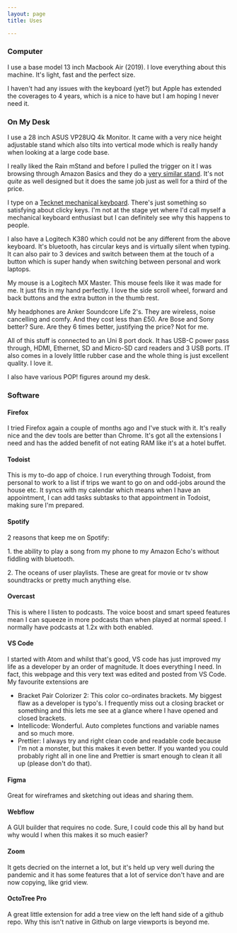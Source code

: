 ```yaml
---
layout: page
title: Uses

---
```

### Computer

I use a base model 13 inch Macbook Air (2019). I love everything about this machine. It's light, fast and the perfect size.

I haven't had any issues with the keyboard (yet?) but Apple has extended the coverages to 4 years, which is a nice to have but I am hoping I never need it. 

### On My Desk

I use a 28 inch ASUS VP28UQ 4k Monitor. It came with a very nice height adjustable stand which also tilts into vertical mode which is really handy when looking at a large code base.

I really liked the Rain mStand and before I pulled the trigger on it I was browsing through Amazon Basics and they do a [very similar stand](https://www.amazon.co.uk/dp/B00WRDS0AU/ref=twister_B014HAMLEG?_encoding=UTF8&psc=1). It's not _quite_ as well designed but it does the same job just as well for a third of the price.

I type on a [Tecknet mechanical keyboard](https://www.amazon.co.uk/TeckNet-Mechanical-Keyboard-Anti-ghosting-Aluminum/dp/B010IIKHBK/ref=sr_1_2?crid=2BXC2T3X6GB7&dchild=1&keywords=tecknet+keyboard&qid=1588105939&s=computers&sprefix=tecknet+%2Ccomputers%2C162&sr=1-2). There's just something so satisfying about clicky keys. I'm not at the stage yet where I'd call myself a mechanical keyboard enthusiast but I can definitely see why this happens to people.

I also have a Logitech K380 which could not be any different from the above keyboard. It's bluetooth, has circular keys and is virtually silent when typing. It can also pair to 3 devices and switch between them at the touch of a button which is super handy when switching between personal and work laptops.

My mouse is a Logitech MX Master. This mouse feels like it was made for me. It just fits in my hand perfectly. I love the side scroll wheel, forward and back buttons and the extra button in the thumb rest.

My headphones are Anker Soundcore Life 2's. They are wireless, noise cancelling and comfy. And they cost less than £50. Are Bose and Sony better? Sure. Are they 6 times better, justifying the price? Not for me.

All of this stuff is connected to an Uni 8 port dock. It has USB-C power pass through, HDMI, Ethernet, SD and Micro-SD card readers and 3 USB ports. IT also comes in a lovely little rubber case and the whole thing is just excellent quality. I love it.

I also have various POP! figures around my desk.

### Software

#### Firefox

I tried Firefox again a couple of months ago and I've stuck with it. It's really nice and the dev tools are better than Chrome. It's got all the extensions I need and has the added benefit of not eating RAM like it's at a hotel buffet.

#### Todoist

This is my to-do app of choice. I run everything through Todoist, from personal to work to a list if trips we want to go on and odd-jobs around the house etc. It syncs with my calendar which means when I have an appointment, I can add tasks subtasks to that appointment in Todoist, making sure I'm prepared.

#### Spotify

2 reasons that keep me on Spotify: 

1\. the ability to play a song from my phone to my Amazon Echo's without fiddling with bluetooth.

2\. The oceans of user playlists. These are great for movie or tv show soundtracks or pretty much anything else. 

#### Overcast

This is where I listen to podcasts. The voice boost and smart speed features mean I can squeeze in more podcasts than when played at normal speed. I normally have podcasts at 1.2x with both enabled.

#### VS Code

I started with Atom and whilst that's good, VS code has just improved my life as a developer by an order of magnitude. It does everything I need. In fact, this webpage and this very text was edited and posted from VS Code. My favourite extensions are

* Bracket Pair Colorizer 2: This color co-ordinates brackets. My biggest flaw as a developer is typo's. I frequently miss out a closing bracket or something and this lets me see at a glance where I have opened and closed brackets.
* Intellicode: Wonderful. Auto completes functions and variable names and so much more.
* Prettier: I always try and right clean code and readable code because I'm not a monster, but this makes it even better. If you wanted you could probably right all in one line and Prettier is smart enough to clean it all up (please don't do that).

#### Figma

Great for wireframes and sketching out ideas and sharing them.

#### Webflow

A GUI builder that requires no code. Sure, I could code this all by hand but why would I when this makes it so much easier?

#### Zoom

It gets decried on the internet a lot, but it's held up very well during the pandemic and it has some features that a lot of service don't have and are now copying, like grid view.

#### OctoTree Pro

A great little extension for add a tree view on the left hand side of a github repo. Why this isn't native in Github on large viewports is beyond me.
